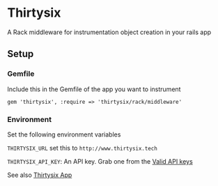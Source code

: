# Thirtysix

A Rack middleware for instrumentation object creation in your rails app

## Setup

### Gemfile

Include this in the Gemfile of the app you want to instrument

`gem 'thirtysix', :require => 'thirtysix/rack/middleware'`

### Environment

Set the following environment variables

`THIRTYSIX_URL` set this to `http://www.thirtysix.tech`

`THIRTYSIX_API_KEY`: An API key. Grab one from the [Valid API keys](http://www.thirtysix.tech/api_keys)

See also [Thirtysix App](https://github.com/gmoore/thirtysixapp)